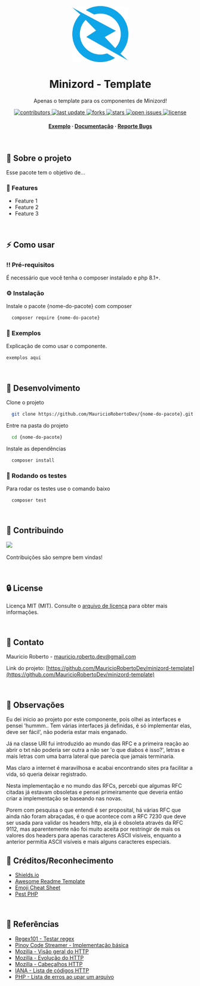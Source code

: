 <div align="center">

  <img src="minizord.png" alt="logo" width="150" height="auto" />
  <h1>Minizord - Template</h1>
  
  <p>
    Apenas o template para os componentes de Minizord! 
  </p>
  
  
<!-- Badges -->
<p>
  <a href="https://github.com/MauricioRobertoDev/minizord-template/graphs/contributors">
    <img src="https://img.shields.io/github/contributors/MauricioRobertoDev/minizord-template" alt="contributors" />
  </a>
  <a href="">
    <img src="https://img.shields.io/github/last-commit/MauricioRobertoDev/minizord-template" alt="last update" />
  </a>
  <a href="https://github.com/MauricioRobertoDev/minizord-template/network/members">
    <img src="https://img.shields.io/github/forks/MauricioRobertoDev/minizord-template" alt="forks" />
  </a>
  <a href="https://github.com/MauricioRobertoDev/minizord-template/stargazers">
    <img src="https://img.shields.io/github/stars/MauricioRobertoDev/minizord-template" alt="stars" />
  </a>
  <a href="https://github.com/MauricioRobertoDev/minizord-template/issues/">
    <img src="https://img.shields.io/github/issues/MauricioRobertoDev/minizord-template" alt="open issues" />
  </a>
  <a href="https://github.com/MauricioRobertoDev/minizord-template/blob/master/LICENSE">
    <img src="https://img.shields.io/github/license/MauricioRobertoDev/minizord-template.svg" alt="license" />
  </a>
</p>
   
<h4>
    <a href="https://github.com/MauricioRobertoDev/minizord-template/">Exemplo</a>
  <span> · </span>
    <a href="https://github.com/MauricioRobertoDev/minizord-template">Documentação</a>
  <span> · </span>
    <a href="https://github.com/MauricioRobertoDev/minizord-template/issues/">Reporte Bugs</a>
  <span>
</div>

<br />

<!-- About the Project -->
## :star2: Sobre o projeto
Esse pacote tem o objetivo de...

<!-- Features -->
### :dart: Features

- Feature 1
- Feature 2
- Feature 3


<br>

<!-- Usage -->
## :zap: Como usar

<!-- Prerequisites -->
### :bangbang: Pré-requisitos

É necessário que você tenha o composer instalado e php 8.1+.

<!-- Installation -->
### :gear: Instalação

Instale o pacote {nome-do-pacote} com composer

```bash
  composer require {nome-do-pacote}
```

<!-- Examples -->
### :rocket: Exemplos
Explicação de como usar o componente.

```php
exemplos aqui
```

<br/>

<!-- Run Locally -->
##  :wrench: Desenvolvimento

Clone o projeto

```bash
  git clone https://github.com/MauricioRobertoDev/{nome-do-pacote}.git
```

Entre na pasta do projeto

```bash
  cd {nome-do-pacote}
```

Instale as dependências

```bash
  composer install
```

<!-- Running Tests -->
### :test_tube: Rodando os testes

Para rodar os testes use o comando baixo

```bash
  composer test
```

<br>

<!-- Contributing -->
## :wave: Contribuindo

<a href="https://github.com/MauricioRobertoDev/minizord-template/graphs/contributors">
  <img src="https://contrib.rocks/image?repo=MauricioRobertoDev/minizord-template" />
</a>

Contribuições são sempre bem vindas!

<!-- See `contributing.md` for ways to get started. -->

<br>

<!-- License -->
## :lock: License

Licença MIT (MIT). Consulte o [arquivo de licença](https://github.com/MauricioRobertoDev/minizord-template/LICENSE) para obter mais informações.

<br>

<!-- Contact -->
## :handshake: Contato

Mauricio Roberto - mauricio.roberto.dev@gmail.com

Link do projeto: [https://github.com/MauricioRobertoDev/minizord-template](https://github.com/MauricioRobertoDev/minizord-template)

<br>

<!-- Comments -->
## :speech_balloon: Observações
Eu dei inicio ao projeto por este componente,  pois olhei as interfaces e pensei 'hummm.. Tem várias interfaces já definidas, é só implementar elas, deve ser fácil', não poderia estar mais enganado.

Já na classe URI fui introduzido ao mundo das RFC e a primeira reação ao abrir o txt não poderia ser outra a não ser 'o que diabos é isso?', letras e mais letras com uma barra lateral que parecia que jamais terminaria.

Mas claro a internet é maravilhosa e acabai encontrando sites pra facilitar a vida, só queria deixar registrado.

Nesta implementação e no mundo das RFCs, percebi que algumas RFC citadas já estavam obsoletas e pensei primeiramente que deveria então criar a implementação se baseando nas novas. 

Porem com pesquisa o que entendi é ser proposital, há várias RFC que ainda não foram abraçadas,  é o que acontece com a RFC 7230 que deve ser usada para  validar os headers http, ela já é obsoleta através da RFC 9112, mas aparentemente não foi muito aceita por restringir de mais os valores dos headers para apenas caracteres ASCII visíveis, enquanto a anterior permitia ASCII visíveis e mais alguns caracteres especiais. 
<br>

<!-- Acknowledgments -->
## :gem: Créditos/Reconhecimento
 - [Shields.io](https://shields.io/)
 - [Awesome Readme Template](https://github.com/Louis3797/awesome-readme-template)
 - [Emoji Cheat Sheet](https://github.com/ikatyang/emoji-cheat-sheet/blob/master/README.md#travel--places)
 - [Pest PHP](https://github.com/pestphp/pest)

<br>

<!-- References -->
## :microscope: Referências
 - [Regex101 - Testar regex](https://regex101.com/)
 - [Pinoy Code Streamer - Implementação básica](https://www.youtube.com/watch?v=6VAAyuVsDco)
 - [Mozilla - Visão geral do HTTP](https://developer.mozilla.org/pt-BR/docs/Web/HTTP/Overview)
 - [Mozilla - Evolução do HTTP](https://developer.mozilla.org/en-US/docs/Web/HTTP/Basics_of_HTTP/Evolution_of_HTTP)
 - [Mozilla - Cabeçalhos HTTP](https://developer.mozilla.org/pt-BR/docs/Web/HTTP/Headers)
 - [IANA - Lista de códigos HTTP](http://www.iana.org/assignments/http-status-codes/http-status-codes.xhtml)
 - [PHP - Lista de erros ao upar um arquivo](https://www.php.net/manual/en/features.file-upload.errors.php)
